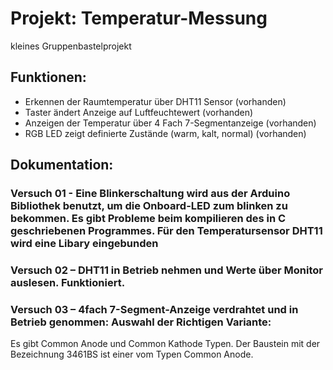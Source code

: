 # Projekt: Temperatur-Messung
kleines Gruppenbastelprojekt

## Funktionen: 
* Erkennen der Raumtemperatur über DHT11 Sensor (vorhanden)
* Taster ändert Anzeige auf Luftfeuchtewert (vorhanden)
* Anzeigen der Temperatur über 4 Fach 7-Segmentanzeige (vorhanden)
* RGB LED zeigt definierte Zustände (warm, kalt, normal) (vorhanden)
## Dokumentation:
### Versuch 01 - Eine Blinkerschaltung wird aus der Arduino Bibliothek benutzt, um die Onboard-LED zum blinken zu bekommen. Es gibt Probleme beim kompilieren des in C geschriebenen Programmes. Für den Temperatursensor DHT11 wird eine Libary eingebunden
### Versuch 02 – DHT11 in Betrieb nehmen und Werte über Monitor auslesen. Funktioniert.
### Versuch 03 – 4fach 7-Segment-Anzeige verdrahtet und in Betrieb genommen: Auswahl der Richtigen Variante:
Es gibt Common Anode und Common Kathode Typen. Der Baustein mit der Bezeichnung 3461BS ist einer vom Typen Common Anode.
 


